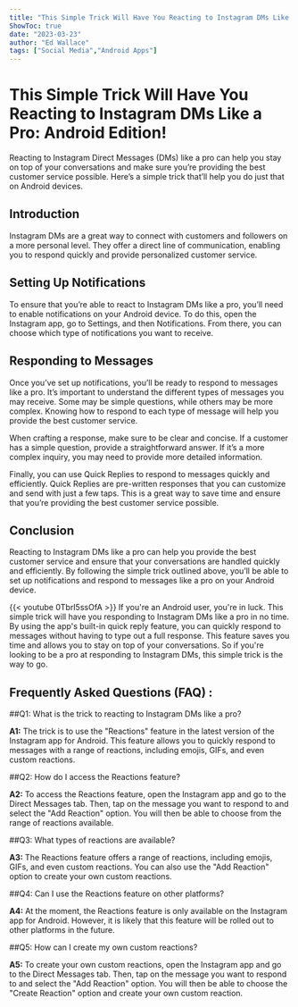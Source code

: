 ```yaml
---
title: "This Simple Trick Will Have You Reacting to Instagram DMs Like a Pro: Android Edition!"
ShowToc: true 
date: "2023-03-23"
author: "Ed Wallace" 
tags: ["Social Media","Android Apps"]
---
```

# This Simple Trick Will Have You Reacting to Instagram DMs Like a Pro: Android Edition!

Reacting to Instagram Direct Messages (DMs) like a pro can help you stay on top of your conversations and make sure you’re providing the best customer service possible. Here’s a simple trick that’ll help you do just that on Android devices.

## Introduction

Instagram DMs are a great way to connect with customers and followers on a more personal level. They offer a direct line of communication, enabling you to respond quickly and provide personalized customer service. 

## Setting Up Notifications

To ensure that you’re able to react to Instagram DMs like a pro, you’ll need to enable notifications on your Android device. To do this, open the Instagram app, go to Settings, and then Notifications. From there, you can choose which type of notifications you want to receive. 

## Responding to Messages

Once you’ve set up notifications, you’ll be ready to respond to messages like a pro. It’s important to understand the different types of messages you may receive. Some may be simple questions, while others may be more complex. Knowing how to respond to each type of message will help you provide the best customer service. 

When crafting a response, make sure to be clear and concise. If a customer has a simple question, provide a straightforward answer. If it’s a more complex inquiry, you may need to provide more detailed information. 

Finally, you can use Quick Replies to respond to messages quickly and efficiently. Quick Replies are pre-written responses that you can customize and send with just a few taps. This is a great way to save time and ensure that you’re providing the best customer service possible. 

## Conclusion

Reacting to Instagram DMs like a pro can help you provide the best customer service and ensure that your conversations are handled quickly and efficiently. By following the simple trick outlined above, you’ll be able to set up notifications and respond to messages like a pro on your Android device.

{{< youtube 0TbrI5ssOfA >}} 
If you're an Android user, you're in luck. This simple trick will have you responding to Instagram DMs like a pro in no time. By using the app's built-in quick reply feature, you can quickly respond to messages without having to type out a full response. This feature saves you time and allows you to stay on top of your conversations. So if you're looking to be a pro at responding to Instagram DMs, this simple trick is the way to go.

## Frequently Asked Questions (FAQ) :
##Q1: What is the trick to reacting to Instagram DMs like a pro?

**A1:** The trick is to use the "Reactions" feature in the latest version of the Instagram app for Android. This feature allows you to quickly respond to messages with a range of reactions, including emojis, GIFs, and even custom reactions. 

##Q2: How do I access the Reactions feature?

**A2:** To access the Reactions feature, open the Instagram app and go to the Direct Messages tab. Then, tap on the message you want to respond to and select the "Add Reaction" option. You will then be able to choose from the range of reactions available. 

##Q3: What types of reactions are available?

**A3:** The Reactions feature offers a range of reactions, including emojis, GIFs, and even custom reactions. You can also use the "Add Reaction" option to create your own custom reactions. 

##Q4: Can I use the Reactions feature on other platforms?

**A4:** At the moment, the Reactions feature is only available on the Instagram app for Android. However, it is likely that this feature will be rolled out to other platforms in the future. 

##Q5: How can I create my own custom reactions?

**A5:** To create your own custom reactions, open the Instagram app and go to the Direct Messages tab. Then, tap on the message you want to respond to and select the "Add Reaction" option. You will then be able to choose the "Create Reaction" option and create your own custom reaction.


